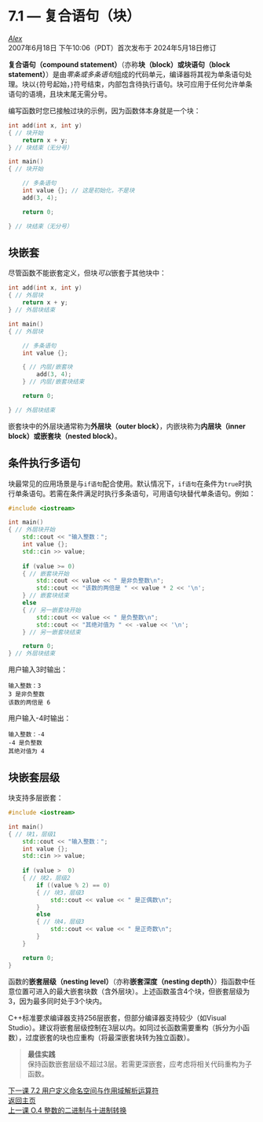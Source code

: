 7.1 — 复合语句（块）
===================================

[*Alex*](https://www.learncpp.com/author/Alex/ "查看 Alex 的所有文章")  
2007年6月18日 下午10:06（PDT）首次发布于 2024年5月18日修订  

**复合语句（compound statement）**（亦称**块（block）**或**块语句（block statement）**）是由*零条或多条语句*组成的代码单元，编译器将其视为单条语句处理。块以`{`符号起始，`}`符号结束，内部包含待执行语句。块可应用于任何允许单条语句的语境，且块末尾无需分号。

编写函数时您已接触过块的示例，因为函数体本身就是一个块：
```cpp
int add(int x, int y)
{ // 块开始
    return x + y;
} // 块结束（无分号）

int main()
{ // 块开始

    // 多条语句
    int value {}; // 这是初始化，不是块
    add(3, 4);

    return 0;

} // 块结束（无分号）
```

块嵌套  
----------------  
尽管函数不能嵌套定义，但块*可以*嵌套于其他块中：
```cpp
int add(int x, int y)
{ // 外层块
    return x + y;
} // 外层块结束

int main()
{ // 外层块

    // 多条语句
    int value {};

    { // 内层/嵌套块
        add(3, 4);
    } // 内层/嵌套块结束

    return 0;

} // 外层块结束
```
嵌套块中的外层块通常称为**外层块（outer block）**，内嵌块称为**内层块（inner block）**或**嵌套块（nested block）**。

条件执行多语句  
----------------  
块最常见的应用场景是与`if语句`配合使用。默认情况下，`if语句`在条件为`true`时执行单条语句。若需在条件满足时执行多条语句，可用语句块替代单条语句。例如：
```cpp
#include <iostream>

int main()
{ // 外层块开始
    std::cout << "输入整数：";
    int value {};
    std::cin >> value;
    
    if (value >= 0)
    { // 嵌套块开始
        std::cout << value << " 是非负整数\n";
        std::cout << "该数的两倍是 " << value * 2 << '\n';
    } // 嵌套块结束
    else
    { // 另一嵌套块开始
        std::cout << value << " 是负整数\n";
        std::cout << "其绝对值为 " << -value << '\n';
    } // 另一嵌套块结束

    return 0;
} // 外层块结束
```
用户输入3时输出：
```
输入整数：3
3 是非负整数
该数的两倍是 6
```
用户输入-4时输出：
```
输入整数：-4
-4 是负整数
其绝对值为 4
```

块嵌套层级  
----------------  
块支持多层嵌套：
```cpp
#include <iostream>

int main()
{ // 块1，层级1
    std::cout << "输入整数：";
    int value {};
    std::cin >> value;
    
    if (value >  0)
    { // 块2，层级2
        if ((value % 2) == 0)
        { // 块3，层级3
            std::cout << value << " 是正偶数\n";
        }
        else
        { // 块4，层级3
            std::cout << value << " 是正奇数\n";
        }
    }

    return 0;
}
```
函数的**嵌套层级（nesting level）**（亦称**嵌套深度（nesting depth）**）指函数中任意位置可进入的最大嵌套块数（含外层块）。上述函数虽含4个块，但嵌套层级为3，因为最多同时处于3个块内。

C++标准要求编译器支持256层嵌套，但部分编译器支持较少（如Visual Studio）。建议将嵌套层级控制在3层以内。如同过长函数需要重构（拆分为小函数），过度嵌套的块也应重构（将最深嵌套块转为独立函数）。

> **最佳实践**  
> 保持函数嵌套层级不超过3层。若需更深嵌套，应考虑将相关代码重构为子函数。



[下一课 7.2 用户定义命名空间与作用域解析运算符](Chapter-7/lesson7.2-user-defined-namespaces-and-the-scope-resolution-operator.md)  
[返回主页](/)  
[上一课 O.4 整数的二进制与十进制转换](Chapter-O/lessonO.4-converting-integers-between-binary-and-decimal-representation.md)